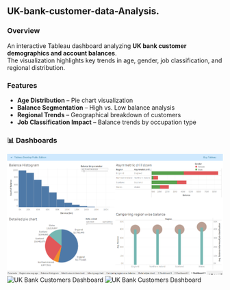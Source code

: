 ## UK-bank-customer-data-Analysis.

### Overview
An interactive Tableau dashboard analyzing **UK bank customer demographics and account balances**.  
The visualization highlights key trends in age, gender, job classification, and regional distribution.

### Features
- **Age Distribution** – Pie chart visualization  
- **Balance Segmentation** – High vs. Low balance analysis  
- **Regional Trends** – Geographical breakdown of customers  
- **Job Classification Impact** – Balance trends by occupation type  


### 📊 Dashboards
![UK Bank Customers Dashboard](https://github.com/Balaji1546/UK-bank-customer-data-Analysis./blob/main/Screenshot%202025-08-12%20102349.png)
![UK Bank Customers Dashboard](screenshots/dashboard1.png)
![UK Bank Customers Dashboard](screenshots/dashboard1.png)

